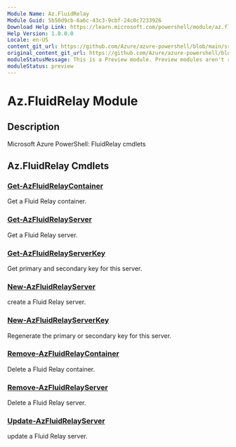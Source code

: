 ```yaml
---
Module Name: Az.FluidRelay
Module Guid: 5b50d9cb-6a6c-43c3-9cbf-24c0c7233926
Download Help Link: https://learn.microsoft.com/powershell/module/az.fluidrelay
Help Version: 1.0.0.0
Locale: en-US
content_git_url: https://github.com/Azure/azure-powershell/blob/main/src/FluidRelay/FluidRelay/help/Az.FluidRelay.md
original_content_git_url: https://github.com/Azure/azure-powershell/blob/main/src/FluidRelay/FluidRelay/help/Az.FluidRelay.md
moduleStatusMessage: This is a Preview module. Preview modules aren't recommended for use in production environments. For more information, see https://aka.ms/azps-refstatus.
moduleStatus: preview
---
```


# Az.FluidRelay Module
## Description
Microsoft Azure PowerShell: FluidRelay cmdlets

## Az.FluidRelay Cmdlets
### [Get-AzFluidRelayContainer](Get-AzFluidRelayContainer.md)
Get a Fluid Relay container.

### [Get-AzFluidRelayServer](Get-AzFluidRelayServer.md)
Get a Fluid Relay server.

### [Get-AzFluidRelayServerKey](Get-AzFluidRelayServerKey.md)
Get primary and secondary key for this server.

### [New-AzFluidRelayServer](New-AzFluidRelayServer.md)
create a Fluid Relay server.

### [New-AzFluidRelayServerKey](New-AzFluidRelayServerKey.md)
Regenerate the primary or secondary key for this server.

### [Remove-AzFluidRelayContainer](Remove-AzFluidRelayContainer.md)
Delete a Fluid Relay container.

### [Remove-AzFluidRelayServer](Remove-AzFluidRelayServer.md)
Delete a Fluid Relay server.

### [Update-AzFluidRelayServer](Update-AzFluidRelayServer.md)
update a Fluid Relay server.

